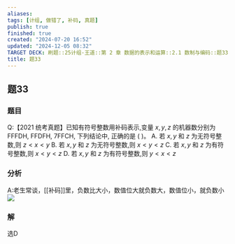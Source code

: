 ```yaml
---
aliases: 
tags: [计组, 做错了, 补码, 真题]
publish: true
finished: true
created: "2024-07-20 16:52"
updated: "2024-12-05 08:32"
TARGET DECK: 刷题::25计组-王道::第 2 章 数据的表示和运算::2.1 数制与编码::题33
title: 题33
---
```

## 题33
### 题目
Q:【2021 统考真题】已知有符号整数用补码表示,变量 $x, y, z$ 的机器数分别为 FFFDH, FFDFH, 7FFCH, 下列结论中, 正确的是 ( )。
A. 若 $x, y$ 和 $z$ 为无符号整数,则 $z < x < y$
B. 若 $x, y$ 和 $z$ 为无符号整数,则 $x < y < z$
C. 若 $x, y$ 和 $z$ 为有符号整数,则 $x < y < z$
D. 若 $x, y$ 和 $z$ 为有符号整数,则 $y < x < z$
### 分析
A:老生常谈，[[补码]]里，负数比大小，数值位大就负数大，数值位小，就负数小
![](https://img.hwenyi.tech/202407240248976.webp)
### 解
选D

